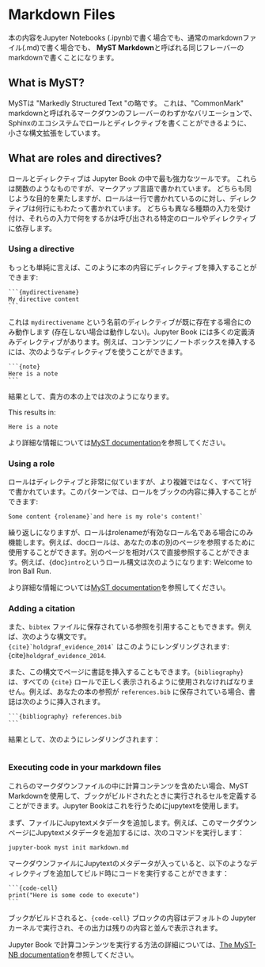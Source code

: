 # Markdown Files

<!-- Whether you write your book's content in Jupyter Notebooks (`.ipynb`) or
in regular markdown files (`.md`), you'll write in the same flavor of markdown
called **MyST Markdown**. -->

本の内容をJupyter Notebooks (.ipynb)で書く場合でも、通常のmarkdownファイル(.md)で書く場合でも、
**MyST Markdown**と呼ばれる同じフレーバーのmarkdownで書くことになります。



## What is MyST?

<!-- MyST stands for "Markedly Structured Text". It
is a slight variation on a flavor of markdown called "CommonMark" markdown,
with small syntax extensions to allow you to write **roles** and **directives**
in the Sphinx ecosystem. -->

MySTは "Markedly Structured Text "の略です。
これは、"CommonMark" markdownと呼ばれるマークダウンのフレーバーのわずかなバリエーションで、
Sphinxのエコシステムでロールとディレクティブを書くことができるように、小さな構文拡張をしています。



## What are roles and directives?

<!-- Roles and directives are two of the most powerful tools in Jupyter Book. They
are kind of like functions, but written in a markup language. They both
serve a similar purpose, but **roles are written in one line**, whereas
**directives span many lines**. They both accept different kinds of inputs,
and what they do with those inputs depends on the specific role or directive
that is being called. -->

ロールとディレクティブは Jupyter Book の中で最も強力なツールです。
これらは関数のようなものですが、マークアップ言語で書かれています。
どちらも同じような目的を果たしますが、ロールは一行で書かれているのに対し、ディレクティブは何行にもわたって書かれています。
どちらも異なる種類の入力を受け付け、それらの入力で何をするかは呼び出される特定のロールやディレクティブに依存します。



### Using a directive

<!-- At its simplest, you can insert a directive into your book's content like so: -->

もっとも単純に言えば、このように本の内容にディレクティブを挿入することができます:

````
```{mydirectivename}
My directive content
```
````

<!-- This will only work if a directive with name `mydirectivename` already exists
(which it doesn't). There are many pre-defined directives associated with
Jupyter Book. For example, to insert a note box into your content, you can
use the following directive: -->

これは `mydirectivename` という名前のディレクティブが既に存在する場合にのみ動作します (存在しない場合は動作しない)。Jupyter Book には多くの定義済みディレクティブがあります。例えば、コンテンツにノートボックスを挿入するには、次のようなディレクティブを使うことができます。

````
```{note}
Here is a note
```
````

結果として、貴方の本の上では次のようになります。

This results in:

```{note}
Here is a note
```

より詳細な情報については[MyST documentation](https://myst-parser.readthedocs.io/)を参照してください。


### Using a role

<!-- Roles are very similar to directives, but they are less-complex and written
entirely on one line. You can insert a role into your book's content with
this pattern: -->

ロールはディレクティブと非常に似ていますが、より複雑ではなく、すべて1行で書かれています。このパターンでは、ロールをブックの内容に挿入することができます:

```
Some content {rolename}`and here is my role's content!`
```

<!-- Again, roles will only work if `rolename` is a valid role's name. For example,
the `doc` role can be used to refer to another page in your book. You can
refer directly to another page by its relative path. For example, the
role syntax `` {doc}`intro` `` will result in: {doc}`intro`. -->

繰り返しになりますが、ロールはrolenameが有効なロール名である場合にのみ機能します。例えば、docロールは、あなたの本の別のページを参照するために使用することができます。別のページを相対パスで直接参照することができます。例えば、{doc}`intro`というロール構文は次のようになります: Welcome to Iron Ball Run.

より詳細な情報については[MyST documentation](https://myst-parser.readthedocs.io/)を参照してください。

### Adding a citation

<!-- You can also cite references that are stored in a `bibtex` file. For example,
the following syntax: `` {cite}`holdgraf_evidence_2014` `` will render like
this: {cite}`holdgraf_evidence_2014`.

Moreoever, you can insert a bibliography into your page with this syntax:
The `{bibliography}` directive must be used for all the `{cite}` roles to
render properly.
For example, if the references for your book are stored in `references.bib`,
then the bibliography is inserted with: -->

また、`bibtex` ファイルに保存されている参照を引用することもできます。例えば、次のような構文です。<br>
`` {cite}`holdgraf_evidence_2014` `` はこのようにレンダリングされます:{cite}`holdgraf_evidence_2014`.

また、この構文でページに書誌を挿入することもできます。`{bibliography}` は、すべての `{cite}` ロールで正しく表示されるように使用されなければなりません。例えば、あなたの本の参照が `references.bib` に保存されている場合、書誌は次のように挿入されます。


````
```{bibliography} references.bib
```
````

結果として、次のようにレンダリングされます：
<!-- Resulting in a rendered bibliography that looks like: -->

```{bibliography} references.bib
```

### Executing code in your markdown files

<!-- If you'd like to include computational content inside these markdown files,
you can use MyST Markdown to define cells that will be executed when your
book is built. Jupyter Book uses *jupytext* to do this.

First, add Jupytext metadata to the file. For example, to add Jupytext metadata
to this markdown page, run this command: -->

これらのマークダウンファイルの中に計算コンテンツを含めたい場合、MyST Markdownを使用して、ブックがビルドされたときに実行されるセルを定義することができます。Jupyter Bookはこれを行うためにjupytextを使用します。

まず、ファイルにJupytextメタデータを追加します。例えば、このマークダウンページにJupytextメタデータを追加するには、次のコマンドを実行します：

```
jupyter-book myst init markdown.md
```

<!-- Once a markdown file has Jupytext metadata in it, you can add the following
directive to run the code at build time: -->
マークダウンファイルにJupytextのメタデータが入っていると、以下のようなディレクティブを追加してビルド時にコードを実行することができます：

````
```{code-cell}
print("Here is some code to execute")
```
````

<!-- When your book is built, the contents of any `{code-cell}` blocks will be
executed with your default Jupyter kernel, and their outputs will be displayed
in-line with the rest of your content.

For more information about executing computational content with Jupyter Book,
see [The MyST-NB documentation](https://myst-nb.readthedocs.io/). -->

ブックがビルドされると、`{code-cell}` ブロックの内容はデフォルトの Jupyter カーネルで実行され、その出力は残りの内容と並んで表示されます。

Jupyter Book で計算コンテンツを実行する方法の詳細については、[The MyST-NB documentation](https://myst-nb.readthedocs.io/)を参照してください。
